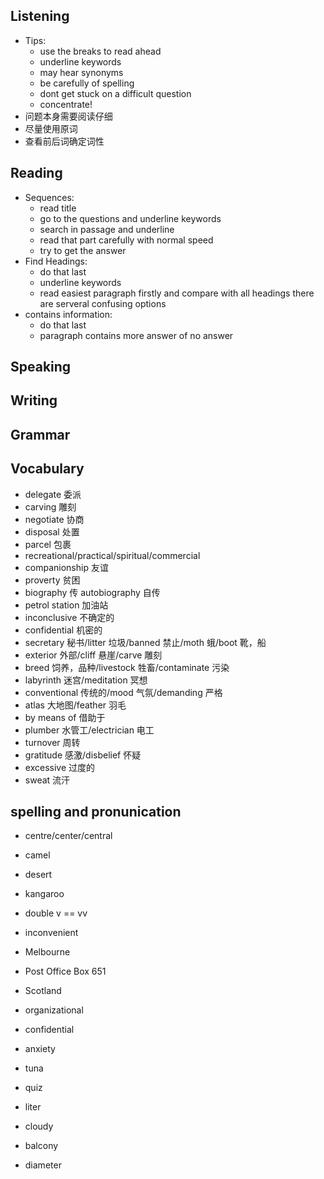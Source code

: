 ## Listening
- Tips:
  - use the breaks to read ahead
  - underline keywords
  - may hear synonyms
  - be carefully of spelling
  - dont get stuck on a difficult question
  - concentrate!
- 问题本身需要阅读仔细
- 尽量使用原词
- 查看前后词确定词性

## Reading
- Sequences:
  - read title
  - go to the questions and underline keywords
  - search in passage and underline
  - read that part carefully with normal speed
  - try to get the answer
- Find Headings:
  - do that last
  - underline keywords
  - read easiest paragraph firstly and compare with all headings
    there are serveral confusing options
- contains information:
  - do that last
  - paragraph contains more answer of no answer
## Speaking

## Writing

## Grammar

## Vocabulary
- delegate 委派
- carving 雕刻
- negotiate 协商
- disposal 处置
- parcel 包裹
- recreational/practical/spiritual/commercial
- companionship 友谊
- proverty 贫困
- biography 传 autobiography 自传
- petrol station 加油站
- inconclusive 不确定的
- confidential 机密的
- secretary 秘书/litter 垃圾/banned 禁止/moth 蛾/boot 靴，船
- exterior 外部/cliff 悬崖/carve 雕刻
- breed 饲养，品种/livestock 牲畜/contaminate 污染
- labyrinth 迷宫/meditation 冥想
- conventional 传统的/mood 气氛/demanding 严格
- atlas 大地图/feather 羽毛
- by means of 借助于
- plumber 水管工/electrician 电工
- turnover 周转
- gratitude 感激/disbelief 怀疑
- excessive 过度的
- sweat 流汗
## spelling and pronunication
- centre/center/central
- camel
- desert
- kangaroo
- double v == vv
- inconvenient
- Melbourne
- Post Office Box 651
- Scotland
- organizational
- confidential
- anxiety
- tuna
- quiz
- liter
- cloudy
- balcony

- diameter
